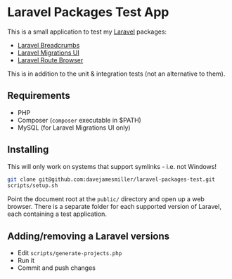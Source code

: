 # Laravel Packages Test App

This is a small application to test my [Laravel](https://laravel.com/) packages:

- [Laravel Breadcrumbs](https://github.com/davejamesmiller/laravel-breadcrumbs)
- [Laravel Migrations UI](https://github.com/davejamesmiller/laravel-migrations-ui)
- [Laravel Route Browser](https://github.com/davejamesmiller/laravel-route-browser)

This is in addition to the unit & integration tests (not an alternative to them).

## Requirements

- PHP
- Composer (`composer` executable in $PATH)
- MySQL (for Laravel Migrations UI only)

## Installing

This will only work on systems that support symlinks - i.e. not Windows!

```bash
git clone git@github.com:davejamesmiller/laravel-packages-test.git
scripts/setup.sh
```

Point the document root at the `public/` directory and open up a web browser. There is a separate folder for each supported version of Laravel, each containing a test application.

## Adding/removing a Laravel versions

- Edit `scripts/generate-projects.php`
- Run it
- Commit and push changes
